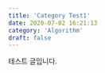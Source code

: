 ```yaml
---
title: 'Category Test1'
date: 2020-07-02 16:21:13
category: 'Algorithm'
draft: false
---
```


테스트 글입니다.
